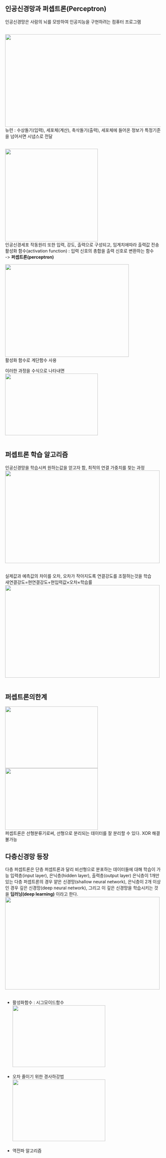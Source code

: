 ## 인공신경망과 퍼셉트론(Perceptron)

인공신경망은 사람의 뇌를 모방하여 인공지능을 구현하려는 컴퓨터 프로그램   </br></br>


<img src="https://github.com/yuuuuuuuuna/AI/assets/87286063/14f12b3e-1083-44ea-840c-7cfd38ae4ddf" width="600px" height="300px" title="px(픽셀) 크기 설정" alt=""></img></br>
뉴런 : 수상돌기(입력), 세포체(계산), 축삭돌기(출력), 세포체에 들어온 정보가 특정기준을 넘어서면 시냅스로 전달   </br></br>

<img src="https://github.com/yuuuuuuuuna/AI/assets/87286063/756bcb5b-344b-42af-b05e-910c73190f7f" width="300px" height="300px" title="px(픽셀) 크기 설정" alt=""></img></br>
인공신경세포 작동원리 또한 입력, 강도, 출력으로 구성되고, 임계치에따라 출력값 전송   
활성화 함수(activation function) : 입력 신호의 총합을 출력 신호로 변환하는 함수   
-> **퍼셉트론(perceptron)**

<img src="https://github.com/yuuuuuuuuna/AI/assets/87286063/a94d9517-d5b3-4ae1-8c4e-582eb8563d0c" width="400px" height="300px" title="px(픽셀) 크기 설정" alt=""></img></br>
활성화 함수로 계단함수 사용   


이러한 과정을 수식으로 나타내면   
<img src="https://github.com/yuuuuuuuuna/AI/assets/87286063/eddbeb2d-1128-4383-8b3d-f3e6d72d6ba6" width="300px" height="200px" title="px(픽셀) 크기 설정" alt=""></img></br></br>


## 퍼셉트론 학습 알고리즘
인공신경망을 학습시켜 원하는값을 얻고자 함, 최적의 연결 가중치를 찾는 과정
<img src="https://github.com/yuuuuuuuuna/AI/assets/87286063/773ec43d-50e7-4c6e-b1ac-0d483d8739b5" width="500px" height="300px" title="px(픽셀) 크기 설정" alt=""></img></br></br>

실제값과 예측값의 차이를 오차, 오차가 작아지도록 연결강도를 조절하는것을 학습   
새연결강도=현연결강도+현입력값×오차×학습률   
<img src="https://github.com/yuuuuuuuuna/AI/assets/87286063/f73aea79-414c-4f43-b634-704ff290918a" width="500px" height="300px" title="px(픽셀) 크기 설정" alt=""></img></br>
</br>

## 퍼셉트론의한계
<img src="https://github.com/yuuuuuuuuna/AI/assets/87286063/9cc8a802-0d4f-46db-9c83-e509a3097e9f" width="300px" height="200px" title="px(픽셀) 크기 설정" alt=""></img>
<img src="https://github.com/yuuuuuuuuna/AI/assets/87286063/65968e2d-8bcc-4cf6-8df7-1a99e911a9c6" width="300px" height="200px" title="px(픽셀) 크기 설정" alt=""></img></br>
퍼셉트론은 선형분류기로써, 선형으로 분리되는 데이터를 잘 분리할 수 있다. XOR 해결 불가능 

## 다층신경망 등장
다층 퍼셉트론은 단층 퍼셉트론과 달리 비선형으로 분포하는 데이터들에 대해 학습이 가능 입력층(input layer), 은닉층(hidden layer), 출력층(output layer) 은닉층이 1개만 있는 다층 퍼셉트론의 경우 얕은 신경망(shallow neural network), 은닉층이 2개 이상인 경우 깊은 신경망(deep neural network), 그리고 이 깊은 신경망을 학습시키는 것을 **딥러닝(deep learning)** 이라고 한다.
<img src="https://github.com/yuuuuuuuuna/AI/assets/87286063/6d93b0e2-6d72-4c1d-ac85-cd8dd93bcfd2" width="500px" height="300px" title="px(픽셀) 크기 설정" alt=""></img><br/><br/>
- 활성화함수 : 시그모이드함수   
  <img src="https://github.com/yuuuuuuuuna/AI/assets/87286063/9b07b97d-a333-4022-bab3-d7a3c1630d4c" width="300px" height="200px" title="px(픽셀) 크기 설정" alt=""></img><br/><br/>
- 오차 줄이기 위한 경사하강법   
  <img src="https://github.com/yuuuuuuuuna/AI/assets/87286063/4b1ae40e-e6f3-4bd0-94d7-3f0af4c691b5" width="300px" height="200px" title="px(픽셀) 크기 설정" alt=""></img><br/><br/>
- 역전파 알고리즘
